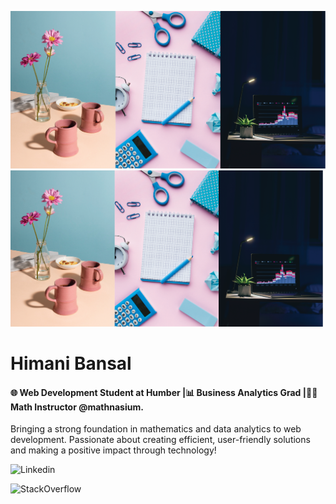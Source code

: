 ![Himani's photo](./himani.png)
<img src="./himani.png" alt="This is my vibe. Welcome to my Github Account!" width="500" height="250">

# Himani Bansal

#### 🌐 Web Development Student at Humber |📊 Business Analytics Grad |🧑‍🏫 Math Instructor @mathnasium. 

Bringing a strong foundation in mathematics and data analytics to web development. Passionate about creating efficient, user-friendly solutions and making a positive impact through technology!

![[Linkedin](./LinkedIn_icon.svg.png)](https://www.linkedin.com/in/himani-bansal-8bb2532a4/)

![[StackOverflow](./Stack_Overflow_icon.svg.png)](https://stackoverflow.com/users/27218588/himani-bansal)
